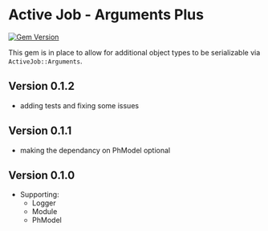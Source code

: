 # Active Job - Arguments Plus

[![Gem Version](https://badge.fury.io/rb/active_job-arguments_plus.svg)](https://badge.fury.io/rb/active_job-arguments_plus)


This gem is in place to allow for additional object types to be serializable via `ActiveJob::Arguments`.

## Version 0.1.2

* adding tests and fixing some issues

## Version 0.1.1

* making the dependancy on PhModel optional

## Version 0.1.0

* Supporting:
  * Logger
  * Module
  * PhModel
